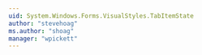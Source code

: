 ```yaml
---
uid: System.Windows.Forms.VisualStyles.TabItemState
author: "stevehoag"
ms.author: "shoag"
manager: "wpickett"
---
```

